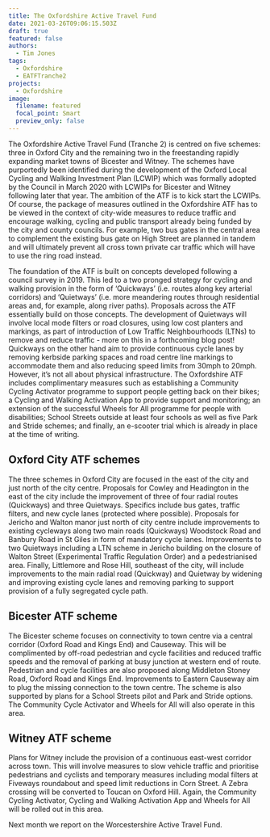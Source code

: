 ```yaml
---
title: The Oxfordshire Active Travel Fund
date: 2021-03-26T09:06:15.503Z
draft: true
featured: false
authors:
  - Tim Jones
tags:
  - Oxfordshire
  - EATFTranche2
projects:
  - Oxfordshire
image:
  filename: featured
  focal_point: Smart
  preview_only: false
---
```

The Oxfordshire Active Travel Fund (Tranche 2) is centred on five schemes: three in Oxford City and the remaining two in the freestanding rapidly expanding market towns of Bicester and Witney. The schemes have purportedly been identified during the development of the Oxford Local Cycling and Walking Investment Plan (LCWIP) which was formally adopted by the Council in March 2020 with LCWIPs for Bicester and Witney following later that year. The ambition of the ATF is to kick start the LCWIPs. Of course, the package of measures outlined in the Oxfordshire ATF has to be viewed in the context of city-wide measures to reduce traffic and encourage walking, cycling and public transport already being funded by the city and county councils. For example, two bus gates in the central area to complement the existing bus gate on High Street are planned in tandem and will ultimately prevent all cross town private car traffic which will have to use the ring road instead.

The foundation of the ATF is built on concepts developed following a council survey in 2019. This led to a two pronged strategy for cycling and walking provision in the form of ‘Quickways’ (i.e. routes along key arterial corridors) and ‘Quietways’ (i.e. more meandering routes through residential areas and, for example, along river paths). Proposals across the ATF essentially build on those concepts. The development of Quietways will involve local mode filters or road closures, using low cost planters and markings, as part of introduction of Low Traffic Neighbourhoods (LTNs) to remove and reduce traffic - more on this in a forthcoming blog post! Quickways on the other hand aim to provide continuous cycle lanes by removing kerbside parking spaces and road centre line markings to accommodate them and also reducing speed limits from 30mph to 20mph. However, it’s not all about physical infrastructure. The Oxfordshire ATF includes complimentary measures such as establishing a Community Cycling Activator programme to support people getting back on their bikes; a Cycling and Walking Activation App to provide support and monitoring; an extension of the successful Wheels for All programme for people with disabilities; School Streets outside at least four schools as well as five Park and Stride schemes; and finally, an e-scooter trial which is already in place at the time of writing.

## Oxford City ATF schemes

The three schemes in Oxford City are focused in the east of the city and just north of the city centre. Proposals for Cowley and Headington in the east of the city include the improvement of three of four radial routes (Quickways) and three Quietways. Specifics include bus gates, traffic filters, and new cycle lanes (protected where possible). Proposals for Jericho and Walton manor just north of city centre include improvements to existing cycleways along two main roads (Quickways) Woodstock Road and Banbury Road in St Giles in form of mandatory cycle lanes. Improvements to two Quietways including a LTN scheme in Jericho building on the closure of Walton Street (Experimental Traffic Regulation Order) and a pedestrianised area. Finally, Littlemore and Rose Hill, southeast of the city, will include improvements to the main radial road (Quickway) and Quietway by widening and improving existing cycle lanes and removing parking to support provision of a fully segregated cycle path.

## Bicester ATF scheme

The Bicester scheme focuses on connectivity to town centre via a central corridor (Oxford Road and Kings End) and Causeway. This will be complimented by off-road pedestrian and cycle facilities and reduced traffic speeds and the removal of parking at busy junction at western end of route. Pedestrian and cycle facilities are also proposed along Middleton Stoney Road, Oxford Road and Kings End. Improvements to Eastern Causeway aim to plug the missing connection to the town centre. The scheme is also supported by plans for a School Streets pilot and Park and Stride options. The Community Cycle Activator and Wheels for All will also operate in this area.

## Witney ATF scheme

Plans for Witney include the provision of a continuous east-west corridor across town. This will involve measures to slow vehicle traffic and prioritise pedestrians and cyclists and temporary measures including modal filters at Fiveways roundabout and speed limit reductions in Corn Street. A Zebra crossing will be converted to Toucan on Oxford Hill. Again, the Community Cycling Activator, Cycling and Walking Activation App and Wheels for All will be rolled out in this area.

Next month we report on the Worcestershire Active Travel Fund.